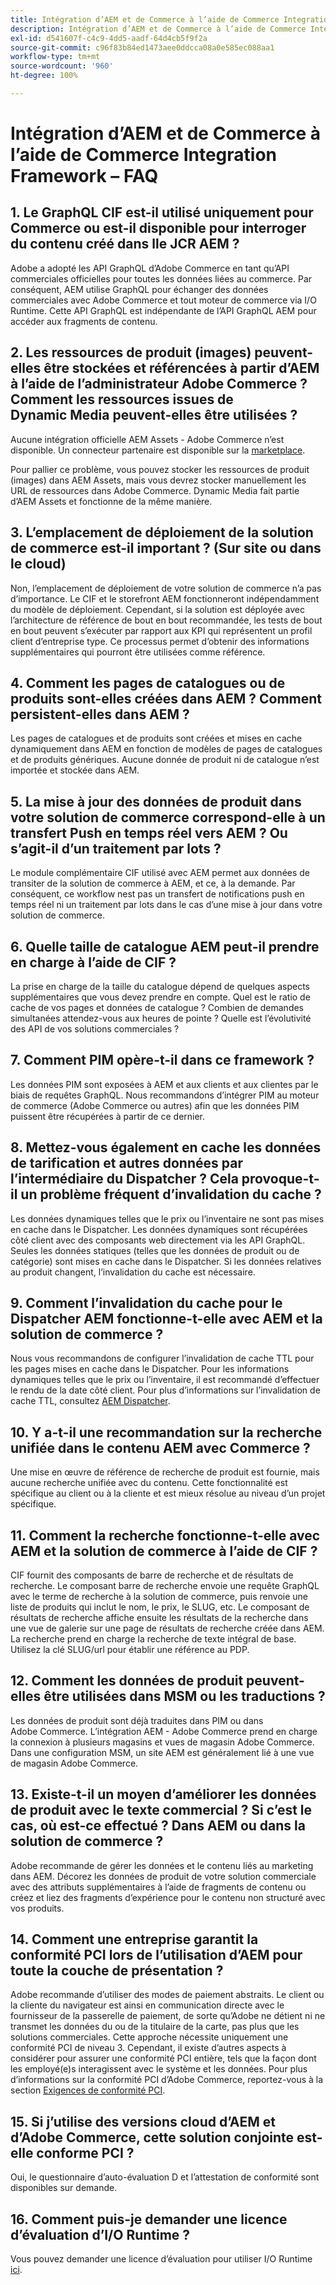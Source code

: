 ```yaml
---
title: Intégration d’AEM et de Commerce à l’aide de Commerce Integration Framework – FAQ
description: Intégration d’AEM et de Commerce à l’aide de Commerce Integration Framework – FAQ
exl-id: d541607f-c4c9-4dd5-aadf-64d4cb5f9f2a
source-git-commit: c96f83b84ed1473aee0ddcca08a0e585ec088aa1
workflow-type: tm+mt
source-wordcount: '960'
ht-degree: 100%

---
```


# Intégration d’AEM et de Commerce à l’aide de Commerce Integration Framework – FAQ

## 1. Le GraphQL CIF est-il utilisé uniquement pour Commerce ou est-il disponible pour interroger du contenu créé dans lle JCR AEM ?

Adobe a adopté les API GraphQL d’Adobe Commerce en tant qu’API commerciales officielles pour toutes les données liées au commerce. Par conséquent, AEM utilise GraphQL pour échanger des données commerciales avec Adobe Commerce et tout moteur de commerce via I/O Runtime. Cette API GraphQL est indépendante de l’API GraphQL AEM pour accéder aux fragments de contenu.

## 2. Les ressources de produit (images) peuvent-elles être stockées et référencées à partir d’AEM à l’aide de l’administrateur Adobe Commerce ? Comment les ressources issues de Dynamic Media peuvent-elles être utilisées ?

Aucune intégration officielle AEM Assets - Adobe Commerce n’est disponible. Un connecteur partenaire est disponible sur la [marketplace](https://marketplace.magento.com/partner/bounteous_ecomm).

Pour pallier ce problème, vous pouvez stocker les ressources de produit (images) dans AEM Assets, mais vous devrez stocker manuellement les URL de ressources dans Adobe Commerce. Dynamic Media fait partie d’AEM Assets et fonctionne de la même manière.

## 3. L’emplacement de déploiement de la solution de commerce est-il important ? (Sur site ou dans le cloud)

Non, l’emplacement de déploiement de votre solution de commerce n’a pas d’importance. Le CIF et le storefront AEM fonctionneront indépendamment du modèle de déploiement. Cependant, si la solution est déployée avec l’architecture de référence de bout en bout recommandée, les tests de bout en bout peuvent s’exécuter par rapport aux KPI qui représentent un profil client d’entreprise type. Ce processus permet d’obtenir des informations supplémentaires qui pourront être utilisées comme référence.

## 4. Comment les pages de catalogues ou de produits sont-elles créées dans AEM ? Comment persistent-elles dans AEM ?

Les pages de catalogues et de produits sont créées et mises en cache dynamiquement dans AEM en fonction de modèles de pages de catalogues et de produits génériques. Aucune donnée de produit ni de catalogue n’est importée et stockée dans AEM.

## 5. La mise à jour des données de produit dans votre solution de commerce correspond-elle à un transfert Push en temps réel vers AEM ? Ou s’agit-il d’un traitement par lots ?

Le module complémentaire CIF utilisé avec AEM permet aux données de transiter de la solution de commerce à AEM, et ce, à la demande. Par conséquent, ce workflow nest pas un transfert de notifications push en temps réel ni un traitement par lots dans le cas d’une mise à jour dans votre solution de commerce.

## 6. Quelle taille de catalogue AEM peut-il prendre en charge à l’aide de CIF ?

La prise en charge de la taille du catalogue dépend de quelques aspects supplémentaires que vous devez prendre en compte. Quel est le ratio de cache de vos pages et données de catalogue ? Combien de demandes simultanées attendez-vous aux heures de pointe ? Quelle est l’évolutivité des API de vos solutions commerciales ?

## 7. Comment PIM opère-t-il dans ce framework ?

Les données PIM sont exposées à AEM et aux clients et aux clientes par le biais de requêtes GraphQL. Nous recommandons d’intégrer PIM au moteur de commerce (Adobe Commerce ou autres) afin que les données PIM puissent être récupérées à partir de ce dernier.

## 8. Mettez-vous également en cache les données de tarification et autres données par l’intermédiaire du Dispatcher ? Cela provoque-t-il un problème fréquent d’invalidation du cache ?

Les données dynamiques telles que le prix ou l’inventaire ne sont pas mises en cache dans le Dispatcher. Les données dynamiques sont récupérées côté client avec des composants web directement via les API GraphQL. Seules les données statiques (telles que les données de produit ou de catégorie) sont mises en cache dans le Dispatcher. Si les données relatives au produit changent, l’invalidation du cache est nécessaire.

## 9. Comment l’invalidation du cache pour le Dispatcher AEM fonctionne-t-elle avec AEM et la solution de commerce ?

Nous vous recommandons de configurer l’invalidation de cache TTL pour les pages mises en cache dans le Dispatcher. Pour les informations dynamiques telles que le prix ou l’inventaire, il est recommandé d’effectuer le rendu de la date côté client. Pour plus d’informations sur l’invalidation de cache TTL, consultez [AEM Dispatcher](https://experienceleague.adobe.com/docs/experience-cloud-kcs/kbarticles/KA-17458.html?lang=fr).

## 10. Y a-t-il une recommandation sur la recherche unifiée dans le contenu AEM avec Commerce ?

Une mise en œuvre de référence de recherche de produit est fournie, mais aucune recherche unifiée avec du contenu. Cette fonctionnalité est spécifique au client ou à la cliente et est mieux résolue au niveau d’un projet spécifique.

## 11. Comment la recherche fonctionne-t-elle avec AEM et la solution de commerce à l’aide de CIF ?

CIF fournit des composants de barre de recherche et de résultats de recherche. Le composant barre de recherche envoie une requête GraphQL avec le terme de recherche à la solution de commerce, puis renvoie une liste de produits qui inclut le nom, le prix, le SLUG, etc. Le composant de résultats de recherche affiche ensuite les résultats de la recherche dans une vue de galerie sur une page de résultats de recherche créée dans AEM. La recherche prend en charge la recherche de texte intégral de base. Utilisez la clé SLUG/url pour établir une référence au PDP.

## 12. Comment les données de produit peuvent-elles être utilisées dans MSM ou les traductions ?

Les données de produit sont déjà traduites dans PIM ou dans Adobe Commerce. L’intégration AEM - Adobe Commerce prend en charge la connexion à plusieurs magasins et vues de magasin Adobe Commerce. Dans une configuration MSM, un site AEM est généralement lié à une vue de magasin Adobe Commerce.

## 13. Existe-t-il un moyen d’améliorer les données de produit avec le texte commercial ? Si c’est le cas, où est-ce effectué ? Dans AEM ou dans la solution de commerce ?

Adobe recommande de gérer les données et le contenu liés au marketing dans AEM. Décorez les données de produit de votre solution commerciale avec des attributs supplémentaires à l’aide de fragments de contenu ou créez et liez des fragments d’expérience pour le contenu non structuré avec vos produits.

## 14. Comment une entreprise garantit la conformité PCI lors de l’utilisation d’AEM pour toute la couche de présentation ?

Adobe recommande d’utiliser des modes de paiement abstraits. Le client ou la cliente du navigateur est ainsi en communication directe avec le fournisseur de la passerelle de paiement, de sorte qu’Adobe ne détient ni ne transmet les données du ou de la titulaire de la carte, pas plus que les solutions commerciales. Cette approche nécessite uniquement une conformité PCI de niveau 3. Cependant, il existe d’autres aspects à considérer pour assurer une conformité PCI entière, tels que la façon dont les employé(e)s interagissent avec le système et les données. Pour plus d’informations sur la conformité PCI d’Adobe Commerce, reportez-vous à la section [Exigences de conformité PCI](https://business.adobe.com/fr/products/magento/pci-compliance.html).

## 15. Si j’utilise des versions cloud d’AEM et d’Adobe Commerce, cette solution conjointe est-elle conforme PCI ?

Oui, le questionnaire d’auto-évaluation D et l’attestation de conformité sont disponibles sur demande.

## 16. Comment puis-je demander une licence d’évaluation d’I/O Runtime ?

Vous pouvez demander une licence d’évaluation pour utiliser I/O Runtime [ici](https://adobeio.typeform.com/to/obqgRm).
